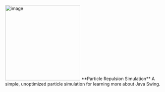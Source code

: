 <img width="242" alt="image" src="https://github.com/hodgej/java-particle-simulation/assets/44677764/9f2abc42-38fa-4298-9391-68ce03b3e371">
**Particle Repulsion Simulation**
A simple, unoptimized particle simulation for learning more about Java Swing.
